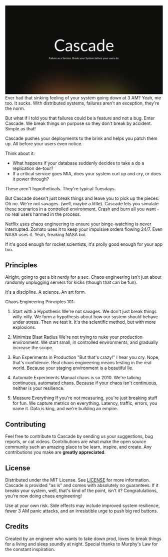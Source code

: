 ![Cascade](media/banner.png)
Ever had that sinking feeling of your system going down at 3 AM? Yeah, me too. It sucks. With distributed systems, failures aren't an exception, they're the norm.

But what if I told you that failures could be a feature and not a bug. Enter Cascade. We break things on purpose so they don't break by accident. Simple as that!

Cascade pushes your deployments to the brink and helps you patch them up. All before your users even notice.

Think about it:
- What happens if your database suddenly decides to take a do a replication de-tour?
- If a critical service goes MIA, does your system curl up and cry, or does it power through?

These aren't hypotheticals. They're typical Tuesdays.

But Cascade doesn't just break things and leave you to pick up the pieces. Oh no. We're not savages. (well, maybe a little).
Cascade lets you simulate these scenarios in a controlled environment. Crash and burn all you want - no real users harmed in the process.

Netflix uses chaos engineering to ensure your binge-watching is never interrupted.
Zomato uses it to keep your impulsive orders flowing 24/7.
Even NASA uses it. Yeah, freaking NASA boi.

If it's good enough for rocket scientists, it's prolly good enough for your app too.

## Principles

Alright, going to get a bit nerdy for a sec. Chaos engineering isn't just about randomly unplugging servers for kicks (though that can be fun).

It's a discipline. A science. An art form.

Chaos Engineering Principles 101:

1. Start with a Hypothesis
   We're not savages. We don't just break things willy-nilly. We form a hypothesis about how our system should behave under stress. Then we test it. It's the scientific method, but with more explosions.

2. Minimize Blast Radius
   We're not trying to nuke your production environment. We start small, in controlled environments, and gradually increase the scope.

3. Run Experiments in Production
   "But that's crazy!" I hear you cry. Nope, that's confidence. Real chaos engineering means testing in the real world. Because your staging environment is a beautiful lie.

4. Automate Experiments
   Manual chaos is so 2010. We're talking continuous, automated chaos. Because if your chaos isn't continuous, neither is your resilience.

5. Measure Everything
   If you're not measuring, you're just breaking stuff for fun. We capture metrics on everything. Latency, traffic, errors, you name it. Data is king, and we're building an empire.

## Contributing

Feel free to contribute to Cascade by sending us your suggestions, bug
reports, or cat videos. Contributions are what make the open source community
such an amazing place to be learn, inspire, and create. Any contributions you
make are **greatly appreciated**.

## License

Distributed under the MIT License. See [LICENSE](LICENSE) for more information.
Cascade is provided "as is" and comes with absolutely no guarantees.
If it breaks your system, well, that's kind of the point, isn't it? Congratulations, you're now doing chaos engineering!

Use at your own risk. Side effects may include improved system resilience, fewer 3 AM panic attacks, and an irresistible urge to push big red buttons.

## Credits

Created by an engineer who wants to take down prod, loves to break things for a living and sleep soundly at night.
Special thanks to Murphy's Law for the constant inspiration.
